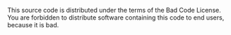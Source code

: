 This source code is distributed under the terms of the Bad Code License.
You are forbidden to distribute software containing this code to end
users, because it is bad.
